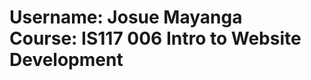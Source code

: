 # 

<!DOCTYPE html>
<html>
<h1>
Username: Josue Mayanga<br>  
Course: IS117 006 Intro to Website Development
</h1>
<body>


</body>
</html>
